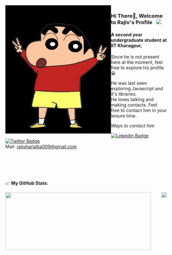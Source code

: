 <img align="left" alt="GIF" src="https://github.com/rajivharlalka/rajivharlalka/blob/master/assets/hello.jpg" width="330" height="400" />

### Hi There👋, Welcome to Rajiv's Profile &nbsp; ![](https://visitor-badge.glitch.me/badge?page_id=rajivharlalka.rajivharlalka)

#### A second year undergraduate student at IIT Kharagpur,

Since he is not present here at the moment, feel free to explore his profile 😀

- He was last seen exploring Javascript and it's libraries.
- He loves talking and making contacts. Feel free to contact him in your leisure time.

_Ways to contact him_

[![Linkedin Badge](https://img.shields.io/badge/-LinkedIn-0e76a8?style=flat-square&logo=Linkedin&logoColor=white)](linkedin.com/in/rajivharlalka009)
[![Twitter Badge](https://img.shields.io/badge/-Twitter-00acee?style=flat-square&logo=Twitter&logoColor=white)](https://twitter.com/TheRajiv_)
<br/>
Mail: rajivharlalka009@gmail.com

<br />
<br /><br /><br />

📈 **My GitHub Stats:**

<p>
  <img height="180em"align="left" width="95%" src="https://github-readme-stats.vercel.app/api?username=rajivharlalka&show_icons=true&hide_border=true&&count_private=true&include_all_commits=true" />
  <img align="right"  height="180em" src="https://github-readme-stats.vercel.app/api/top-langs/?username=rajivharlalka&show_icons=true&hide_border=true&layout=compact&langs_count=8"/>
</p>
